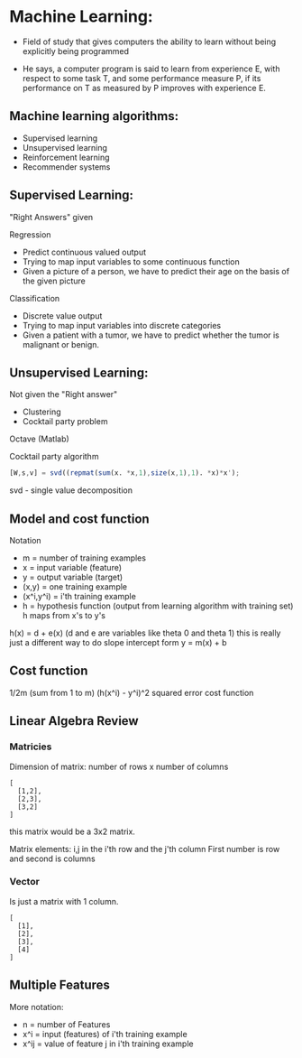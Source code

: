 # Machine Learning:

- Field of study that gives computers the ability to learn
 without being explicitly being programmed

- He says, a computer program is said to learn from experience E,
 with respect to some task T, and some performance measure P, if
 its performance on T as measured by P improves with experience E.

## Machine learning algorithms:
- Supervised learning
- Unsupervised learning
- Reinforcement learning
- Recommender systems

## Supervised Learning:
"Right Answers" given

Regression
- Predict continuous valued output
- Trying to map input variables to some continuous function
- Given a picture of a person, we have to predict their age on the basis of the given picture

Classification
- Discrete value output
- Trying to map input variables into discrete categories
- Given a patient with a tumor, we have to predict whether the tumor is malignant or benign.

## Unsupervised Learning:
Not given the "Right answer"

- Clustering
- Cocktail party problem

Octave (Matlab)

Cocktail party algorithm
```octave
[W,s,v] = svd((repmat(sum(x. *x,1),size(x,1),1). *x)*x');
```
svd - single value decomposition

## Model and cost function

Notation
- m = number of training examples
- x = input variable (feature)
- y = output variable (target)
- (x,y) = one training example
- (x^i,y^i) = i'th training example
- h = hypothesis function (output from learning algorithm with training set)
 h maps from x's to y's

h(x) = d + e(x) (d and e are variables like theta 0 and theta 1)
this is really just a different way to do slope intercept form
y = m(x) + b
## Cost function
1/2m (sum from 1 to m) (h(x^i) - y^i)^2
squared error cost function

## Linear Algebra Review

### Matricies
Dimension of matrix: number of rows x number of columns
```
[
  [1,2],
  [2,3],
  [3,2]
]
```
this matrix would be a 3x2 matrix.

Matrix elements: i,j in the i'th row and the j'th column
First number is row and second is columns

### Vector
Is just a matrix with 1 column.
```
[
  [1],
  [2],
  [3],
  [4]
]
```

## Multiple Features

More notation:
- n = number of Features
- x^i = input (features) of i'th training example
- x^ij = value of feature j in i'th training example
